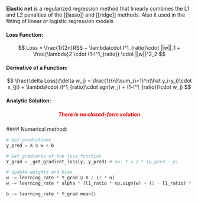 **Elastic net** is a regularized regression method that linearly combines the L1 and L2 penalties of the [[lasso]] and [[ridge]] methods. Also it used in the fitting of linear or logistic regression models


#### Loss Function:
$$
Loss = \frac{1}{2n}RSS + \lambda\cdot l^1_{ratio}\cdot ||w||_1 + \frac{\lambda}2 \cdot (1-l^1_{ratio}) \cdot ||w||^2_2
$$

#### Derivative of a Function:
$$
\frac{\delta Loss}{\delta w_j} = \frac{1}{n}\sum_{i=1}^n(\hat y_i-y_i)\cdot x_{ji} + \lambda\cdot (l^1_{ratio}\cdot sgn(w_j) + (1-l^1_{ratio})\cdot w_j)
$$

#### Analytic Solution:
<h5 align='center' style='color:red'>There is no closed-form solution</h5>
#### Numerical method:

```python
# Get predictions
y_pred = X @ w + b

# Get gradients of the loss function
Y_grad = _get_gradient_loss(y, y_pred) # ex: Y = 2 * (y_pred - y)

# Update weights and bias
w -= learning_rate * Y_grad @ X / (2 * n)
w -= learning_rate * alpha * (l1_ratio * np.sign(w) + (1 - l1_ratio) * w)

b -= learning_rate * Y_grad.mean()
```